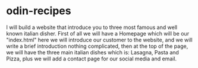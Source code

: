 # odin-recipes
I will build a website that introduce you to three most famous and well known italian disher. First of all we will have a Homepage which will be our "index.html" here we will introduce our customer to the website, and we will write a brief introduction nothing complicated, then at the top of the page, we will have the three main italian dishes which is: Lasagna, Pasta and Pizza, plus we will add a contact page for our social media and email. 